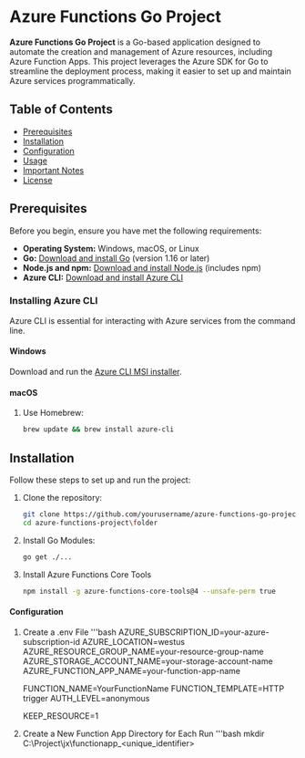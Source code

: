 # Azure Functions Go Project

**Azure Functions Go Project** is a Go-based application designed to automate the creation and management of Azure resources, including Azure Function Apps. This project leverages the Azure SDK for Go to streamline the deployment process, making it easier to set up and maintain Azure services programmatically.

## Table of Contents

- [Prerequisites](#prerequisites)
- [Installation](#installation)
- [Configuration](#configuration)
- [Usage](#usage)
- [Important Notes](#important-notes)
- [License](#license)

## Prerequisites

Before you begin, ensure you have met the following requirements:

- **Operating System:** Windows, macOS, or Linux
- **Go:** [Download and install Go](https://golang.org/dl/) (version 1.16 or later)
- **Node.js and npm:** [Download and install Node.js](https://nodejs.org/) (includes npm)
- **Azure CLI:** [Download and install Azure CLI](https://docs.microsoft.com/en-us/cli/azure/install-azure-cli)

### Installing Azure CLI

Azure CLI is essential for interacting with Azure services from the command line.

#### Windows

Download and run the [Azure CLI MSI installer](https://aka.ms/installazurecliwindows).

#### macOS

1. Use Homebrew:
   ```bash
   brew update && brew install azure-cli

## Installation
Follow these steps to set up and run the project:

1. Clone the repository:
   ```bash
   git clone https://github.com/yourusername/azure-functions-go-project.git
   cd azure-functions-project\folder
2. Install Go Modules:
   ```bash
   go get ./...
3. Install Azure Functions Core Tools
   ```bash
   npm install -g azure-functions-core-tools@4 --unsafe-perm true

#### Configuration
1. Create a .env File
   '''bash
   AZURE_SUBSCRIPTION_ID=your-azure-subscription-id
   AZURE_LOCATION=westus
   AZURE_RESOURCE_GROUP_NAME=your-resource-group-name
   AZURE_STORAGE_ACCOUNT_NAME=your-storage-account-name
   AZURE_FUNCTION_APP_NAME=your-function-app-name
   
   FUNCTION_NAME=YourFunctionName
   FUNCTION_TEMPLATE=HTTP trigger
   AUTH_LEVEL=anonymous
   
   KEEP_RESOURCE=1

2. Create a New Function App Directory for Each Run
   '''bash
   mkdir C:\Project\jx\functionapp_<unique_identifier>


   

